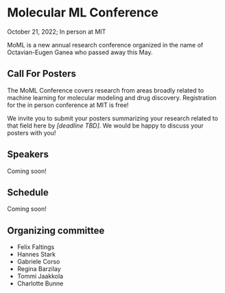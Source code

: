 # Molecular ML Conference

October 21, 2022; In person at MIT

MoML is a new annual research conference organized in the name of Octavian-Eugen Ganea who passed away this May.

## Call For Posters

The MoML Conference covers research from areas broadly related to machine learning for molecular modeling and drug discovery. Registration for the in person conference at MIT is free!

We invite you to submit your posters summarizing your research related to that field here by _[deadline TBD]_. We would be happy to discuss your posters with you!

## Speakers

Coming soon!

## Schedule

Coming soon!

## Organizing committee

- Felix Faltings
- Hannes Stark
- Gabriele Corso
- Regina Barzilay
- Tommi Jaakkola
- Charlotte Bunne